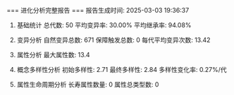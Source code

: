 === 进化分析完整报告 ===
报告生成时间: 2025-03-03 19:36:37

1. 基础统计
总代数: 50
平均变异率: 30.00%
平均继承率: 94.08%

2. 变异分析
自然变异总数: 671
保障触发总数: 0
每代平均变异次数: 13.42

3. 属性分析
最大属性数: 13.4

4. 概念多样性分析
初始多样性: 2.71
最终多样性: 2.84
多样性变化率: 0.27%/代

5. 属性生命周期分析
长寿属性数量: 0
属性总类型数: 0